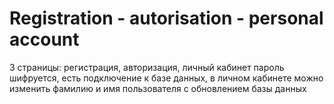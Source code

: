 # Registration - autorisation - personal account
3 страницы: регистрация, авторизация, личный кабинет
пароль шифруется, есть подключение к базе данных, в личном кабинете можно изменить фамилию и имя пользователя с обновлением базы данных
